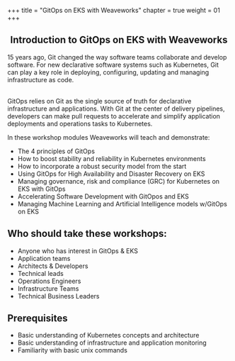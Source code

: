 +++
title = "GitOps on EKS with Weaveworks"
chapter = true
weight = 01
+++

<div style="text-align: center">
<h2>Introduction to GitOps on EKS with Weaveworks</h2></div>

15 years ago, Git changed the way software teams collaborate and develop software. For new declarative software systems such as Kubernetes, Git can play a key role in deploying, configuring, updating and managing infrastructure as code. <br><br>

GitOps relies on Git as the single source of truth for declarative infrastructure and applications. With Git at the center of delivery pipelines, developers can make pull requests to accelerate and simplify application deployments and operations tasks to Kubernetes.
 

In these workshop modules Weaveworks will teach and demonstrate: 

* The 4 principles of GitOps 
* How to boost stability and reliability in Kubernetes environments
* How to incorporate a robust security model from the start  
* Using GitOps for High Availability and Disaster Recovery on EKS
* Managing governance, risk and compliance (GRC) for Kubernetes on EKS  with GitOps
* Accelerating Software Development with GitOpos and EKS
* Managing Machine Learning and Artificial Intelligence models w/GitOps on EKS


## Who should take these workshops:

* Anyone who has interest in GitOps & EKS 
* Application teams
* Architects & Developers
* Technical leads
* Operations Engineers
* Infrastructure Teams
* Technical Business Leaders

## Prerequisites

* Basic understanding of Kubernetes concepts and architecture
* Basic understanding of infrastructure and application monitoring
* Familiarity with basic unix commands
